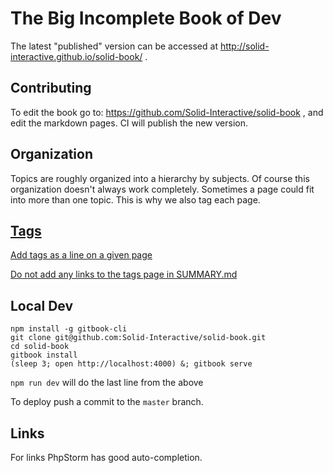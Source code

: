 # The Big Incomplete Book of Dev

The latest "published" version can be accessed at http://solid-interactive.github.io/solid-book/ .

## Contributing

To edit the book go to: https://github.com/Solid-Interactive/solid-book , and edit the markdown pages. CI will publish
the new version.

## Organization

Topics are roughly organized into a hierarchy by subjects. Of course
this organization doesn't always work completely. Sometimes a page could
fit into more than one topic. This is why we also tag each page.

## [Tags](/tags.md)

[Add tags as a line on a given page](https://github.com/billryan/gitbook-plugin-tags#add-tags-in-page)

[Do not add any links to the tags page in SUMMARY.md](https://github.com/billryan/gitbook-plugin-tags/issues/5)

## Local Dev

```shell
npm install -g gitbook-cli
git clone git@github.com:Solid-Interactive/solid-book.git
cd solid-book
gitbook install
(sleep 3; open http://localhost:4000) &; gitbook serve
```

`npm run dev` will do the last line from the above

To deploy push a commit to the `master` branch.

## Links

For links PhpStorm has good auto-completion.

